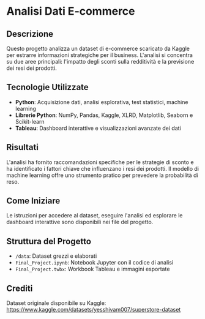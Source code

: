 # Analisi Dati E-commerce

## Descrizione
Questo progetto analizza un dataset di e-commerce scaricato da Kaggle per estrarre informazioni strategiche per il business. L'analisi si concentra su due aree principali: l'impatto degli sconti sulla redditività e la previsione dei resi dei prodotti.

## Tecnologie Utilizzate
- **Python**: Acquisizione dati, analisi esplorativa, test statistici, machine learning
- **Librerie Python**: NumPy, Pandas, Kaggle, XLRD, Matplotlib, Seaborn e Scikit-learn
- **Tableau**: Dashboard interattive e visualizzazioni avanzate dei dati

## Risultati
L'analisi ha fornito raccomandazioni specifiche per le strategie di sconto e ha identificato i fattori chiave che influenzano i resi dei prodotti. Il modello di machine learning offre uno strumento pratico per prevedere la probabilità di reso.

## Come Iniziare
Le istruzioni per accedere al dataset, eseguire l'analisi ed esplorare le dashboard interattive sono disponibili nei file del progetto.

## Struttura del Progetto
- `/data`: Dataset grezzi e elaborati
- `Final_Project.ipynb`: Notebook Jupyter con il codice di analisi
- `Final_Project.twbx`: Workbook Tableau e immagini esportate

## Crediti
Dataset originale disponibile su Kaggle: https://www.kaggle.com/datasets/yesshivam007/superstore-dataset
